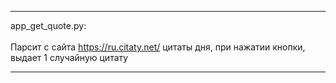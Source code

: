 ---------------------------

app_get_quote.py:<br><br>
Парсит с сайта https://ru.citaty.net/ цитаты дня, при нажатии кнопки, выдает 1 случайную цитату

--------------------------

